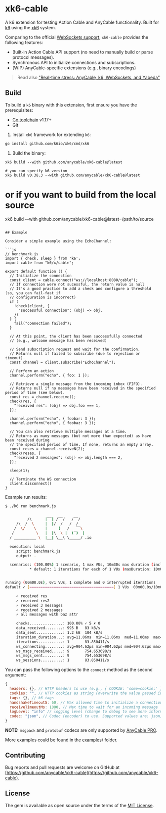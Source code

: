 # xk6-cable

A k6 extension for testing Action Cable and AnyCable functionality. Built for [k6][] using the [xk6][] system.

Comparing to the official [WebSockets support][k6-websockets], `xk6-cable` provides the following features:

- Built-in Action Cable API support (no need to manually build or parse protocol messages).
- Synchronous API to initialize connections and subscriptions.
- (WIP) AnyCable-specific extensions (e.g., binary encodings)

> Read also ["Real-time stress: AnyCable, k6, WebSockets, and Yabeda"](https://evilmartians.com/chronicles/real-time-stress-anycable-k6-websockets-and-yabeda?utm_source=xk6-cable-github)

## Build

To build a `k6` binary with this extension, first ensure you have the prerequisites:

- [Go toolchain](https://go101.org/article/go-toolchain.html) v1.17+
- Git

1. Install `xk6` framework for extending `k6`:

```sh
go install github.com/k6io/xk6/cmd/xk6
```

1. Build the binary:

```shell
xk6 build --with github.com/anycable/xk6-cable@latest

# you can specify k6 version
xk6 build v0.38.3 --with github.com/anycable/xk6-cable@latest
```

# or if you want to build from the local source
xk6 build --with github.com/anycable/xk6-cable@latest=/path/to/source
```

## Example

Consider a simple example using the EchoChannel:

```js
// benchmark.js
import { check, sleep } from 'k6';
import cable from "k6/x/cable";

export default function () {
  // Initialize the connection
  const client = cable.connect("ws://localhost:8080/cable");
  // If connection were not sucessful, the return value is null
  // It's a good practice to add a check and configure a threshold (so, you can fail-fast if
  // configuration is incorrect)
  if (
    !check(client, {
      "successful connection": (obj) => obj,
    })
  ) {
    fail("connection failed");
  }

  // At this point, the client has been successfully connected
  // (e.g., welcome message has been received)

  // Send subscription request and wait for the confirmation.
  // Returns null if failed to subscribe (due to rejection or timeout).
  const channel = client.subscribe("EchoChannel");

  // Perform an action
  channel.perform("echo", { foo: 1 });

  // Retrieve a single message from the incoming inbox (FIFO).
  // Returns null if no messages have been received in the specified period of time (see below).
  const res = channel.receive();
  check(res, {
    "received res": (obj) => obj.foo === 1,
  });

  channel.perform("echo", { foobar: 3 });
  channel.perform("echo", { foobaz: 3 });

  // You can also retrieve multiple messages at a time.
  // Returns as many messages (but not more than expected) as have been received during
  // the specified period of time. If none, returns an empty array.
  const reses = channel.receiveN(2);
  check(reses, {
    "received 2 messages": (obj) => obj.length === 2,
  });

  sleep(1);

  // Terminate the WS connection
  client.disconnect()
}
```

Example run results:

```sh
$ ./k6 run benchmark.js


          /\      |‾‾| /‾‾/   /‾‾/
     /\  /  \     |  |/  /   /  /
    /  \/    \    |     (   /   ‾‾\
   /          \   |  |\  \ |  (‾)  |
  / __________ \  |__| \__\ \_____/ .io

  execution: local
     script: benchmark.js
     output: -

  scenarios: (100.00%) 1 scenario, 1 max VUs, 10m30s max duration (incl. graceful stop):
           * default: 1 iterations for each of 1 VUs (maxDuration: 10m0s, gracefulStop: 30s)


running (00m00.0s), 0/1 VUs, 1 complete and 0 interrupted iterations
default ✓ [======================================] 1 VUs  00m00.0s/10m0s  1/1 iters, 1 per VU

     ✓ received res
     ✓ received res2
     ✓ received 3 messages
     ✓ received 2 messages
     ✓ all messages with baz attr

     checks...............: 100.00% ✓ 5 ✗ 0
     data_received........: 995 B   83 kB/s
     data_sent............: 1.2 kB  104 kB/s
     iteration_duration...: avg=11.06ms  min=11.06ms  med=11.06ms  max=11.06ms  p(90)=11.06ms  p(95)=11.06ms
     iterations...........: 1       83.850411/s
     ws_connecting........: avg=904.62µs min=904.62µs med=904.62µs max=904.62µs p(90)=904.62µs p(95)=904.62µs
     ws_msgs_received.....: 9       754.653698/s
     ws_msgs_sent.........: 9       754.653698/s
     ws_sessions..........: 1       83.850411/s
```

You can pass the following options to the `connect` method as the second argument:

```js
{
  headers: {}, // HTTP headers to use (e.g., { COOKIE: 'some=cookie;' })
  cookies: "", // HTTP cookies as string (overwrite the value passed in headers if present)
  tags: {}, // k6 tags
  handshakeTimeoutS: 60, // Max allowed time to initialize a connection
  receiveTimeoutMs: 1000, // Max time to wait for an incoming message
  logLevel: "info" // logging level (change to debug to see more information)
  codec: "json", // Codec (encoder) to use. Supported values are: json, msgpack, protobuf.
}
```

**NOTE:** `msgpack` and `protobuf` codecs are only supported by [AnyCable PRO](https://anycable.io#pro).

More examples could be found in the [examples/](./examples) folder.

## Contributing

Bug reports and pull requests are welcome on GitHub at [https://github.com/anycable/xk6-cable](https://github.com/anycable/xk6-cable).

## License

The gem is available as open source under the terms of the [MIT License](./LICENSE).

[k6]: https://k6.io
[xk6]: https://github.com/grafana/xk6
[k6-websockets]: https://k6.io/docs/using-k6/protocols/websockets/
